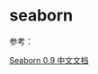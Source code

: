 # seaborn

参考：

<a href="https://www.cntofu.com/book/172/index.html" blank="" >Seaborn 0.9 中文文档 </a> 